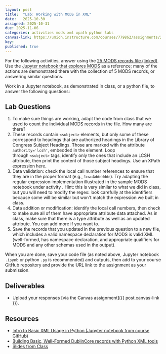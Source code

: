 ```yaml
---
layout: post
title:  "Lab: Working with MODS in XML"
date:   2025-10-30
assigned: 2025-10-31
due: 2025-11-06
categories: activities mods xml xpath python labs
canvas-link: https://umich.instructure.com/courses/779862/assignments/2877258
key: 
published: true
---
```


For the following activities, answer using the [25 MODS records file (linked)](https://github.com/morskyjezek/si676-2025-data/blob/main/data/xml/2018_lcwa_MODS_25.xml). Use the [Jupyter notebook that explores MODS](https://github.com/morskyjezek/si676-2025-data/blob/main/examples/xml-working-with-MODS.ipynb) as a reference; many of the actions are demonstrated there with the collection of 5 MODS records, or answering similar questions.

Work in a Jupyter notebook, as demonstrated in class, or a python file, to answer the following questions:

## Lab Questions

1. To make sure things are working, adapt the code from class that we used to count the individual MODS records in the file. How many are there?
2. These records contain `<subject>` elements, but only some of these correspond to headings that are authorized headings in the Library of Congress Subject Headings. Those are marked with the attribute `authority='lcsh'`, embedded in the element. Loop through `<subject>` tags, identify only the ones that include an LCSH attribute, then print the content of those subject headings. Use an XPath expression here.
3. Data validation: check the local call number references to ensure that they are in the proper format (e.g., `lcwaAddddddd`). Try adapting the regular expression implementation illustrated in the sample MODS notebook under activity . Hint: this is very similar to what we did in class, but you will need to modify the regex: look carefully at the identifiers because some will be similar but won't match the expression we built in class. 
4. Data addition or modification: identify the local call numbers, then check to make sure all of them have appropriate attribute data attached. As in class, make sure that there is a type attribute as well as an updated attribute. You can add more if you want to.
5. Save the records that you updated in the previous question to a new file, which includes a valid namespace declaration for MODS is valid XML (well-formed, has namespace declaration, and appropriate qualifiers for MODS and any other schemas used in the output).

When you are done, save your code file (as noted above, Jupyter notebook `.ipynb` or python `.py` is recommended) and outputs, then add to your course GitHub repository and provide the URL link to the assignment as your submission.

## Deliverables

- Upload your responses [via the Canvas assignment]({{ post.canvas-link }}).

## Resources

- [Intro to Basic XML Usage in Python (Jupyter notebook from course GitHub)][basics-notebook]
- [Building Basic, Well-Formed DublinCore records with Python XML tools][xml-basic-dublincore]
- [Slides from Class][xml-slides]

[basics-notebook]: https://github.com/morskyjezek/si676-2025-data/blob/main/examples/xml-intro-basic-functions-ET.ipynb
[xml-basic-dublincore]: https://github.com/morskyjezek/si676-2025-data/blob/main/examples/xml-generate-basic-dublin-core.ipynb
[xml-slides]: https://docs.google.com/presentation/d/15DZTqOlTvtdKlj1000XAhOVwUySbnoucMYHgQUyOncY/edit?usp=sharing
